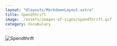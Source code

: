 ```yaml
---
layout: "@layouts/MarkdownLayout.astro"
title: Spendthrift
image: ./assets/images-of-signs/spendthrift.gif
category: Vocabulary
---
```


![Spendthrift](@signs/spendthrift.gif)
